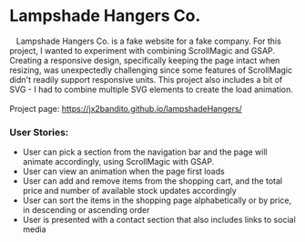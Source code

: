 # Lampshade Hangers Co.<br />


&nbsp;&nbsp;&nbsp;Lampshade Hangers Co. is a fake website for a fake company. For this project, I wanted to experiment with combining 
ScrollMagic and GSAP. Creating a responsive design, specifically keeping the page intact when resizing, was unexpectedly challenging 
since some features of ScrollMagic didn't readily support responsive units. This project also includes a bit of SVG - I had to combine
multiple SVG elements to create the load animation. 
<br />
<br />Project page: https://jx2bandito.github.io/lampshadeHangers/
<br />


### User Stories: <br />
* User can pick a section from the navigation bar and the page will animate accordingly, using ScrollMagic with GSAP.
* User can view an animation when the page first loads
* User can add and remove items from the shopping cart, and the total price and number of available stock updates accordingly
* User can sort the items in the shopping page alphabetically or by price, in descending or ascending order
* User is presented with a contact section that also includes links to social media
